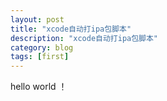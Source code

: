 ```yaml
---
layout: post
title: "xcode自动打ipa包脚本"
description: "xcode自动打ipa包脚本"
category: blog
tags: [first]
---
```



hello world ！